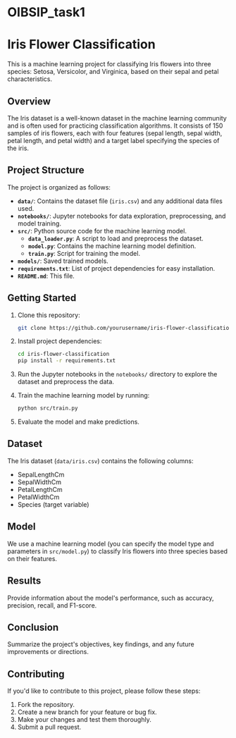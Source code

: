 # OIBSIP_task1


# Iris Flower Classification

This is a machine learning project for classifying Iris flowers into three species: Setosa, Versicolor, and Virginica, based on their sepal and petal characteristics.

## Overview

The Iris dataset is a well-known dataset in the machine learning community and is often used for practicing classification algorithms. It consists of 150 samples of iris flowers, each with four features (sepal length, sepal width, petal length, and petal width) and a target label specifying the species of the iris.

## Project Structure

The project is organized as follows:

- **`data/`**: Contains the dataset file (`iris.csv`) and any additional data files used.
- **`notebooks/`**: Jupyter notebooks for data exploration, preprocessing, and model training.
- **`src/`**: Python source code for the machine learning model.
  - **`data_loader.py`**: A script to load and preprocess the dataset.
  - **`model.py`**: Contains the machine learning model definition.
  - **`train.py`**: Script for training the model.
- **`models/`**: Saved trained models.
- **`requirements.txt`**: List of project dependencies for easy installation.
- **`README.md`**: This file.

## Getting Started

1. Clone this repository:

   ```bash
   git clone https://github.com/yourusername/iris-flower-classification.git
   ```

2. Install project dependencies:

   ```bash
   cd iris-flower-classification
   pip install -r requirements.txt
   ```

3. Run the Jupyter notebooks in the `notebooks/` directory to explore the dataset and preprocess the data.

4. Train the machine learning model by running:

   ```bash
   python src/train.py
   ```

5. Evaluate the model and make predictions.

## Dataset

The Iris dataset (`data/iris.csv`) contains the following columns:

- SepalLengthCm
- SepalWidthCm
- PetalLengthCm
- PetalWidthCm
- Species (target variable)

## Model

We use a machine learning model (you can specify the model type and parameters in `src/model.py`) to classify Iris flowers into three species based on their features.

## Results

Provide information about the model's performance, such as accuracy, precision, recall, and F1-score.

## Conclusion

Summarize the project's objectives, key findings, and any future improvements or directions.

## Contributing

If you'd like to contribute to this project, please follow these steps:

1. Fork the repository.
2. Create a new branch for your feature or bug fix.
3. Make your changes and test them thoroughly.
4. Submit a pull request.

